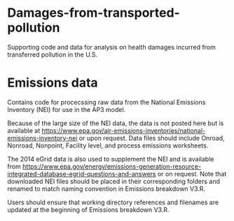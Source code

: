 # Damages-from-transported-pollution
Supporting code and data for analysis on health damages incurred from transferred pollution in the U.S.

# Emissions data
Contains code for procecssing raw data from the National Emissions Inventory (NEI) for use in the AP3 model.

Because of the large size of the NEI data, the data is not posted here but is available at https://www.epa.gov/air-emissions-inventories/national-emissions-inventory-nei or upon request. Data files should include Onroad, Nonroad, Nonpoint, Facility level, and process emissions worksheets. 

The 2014 eGrid data is also used to supplement the NEI and is available from https://www.epa.gov/energy/emissions-generation-resource-integrated-database-egrid-questions-and-answers or on request. Note that downloaded NEI files should be placed in their corresponding folders and renamed to match naming convention in Emissions breakdown V3.R.

Users should ensure that working directory references and filenames are updated at the beginning of Emissions breakdown V3.R.
